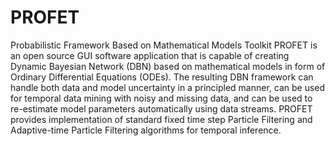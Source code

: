 # PROFET
Probabilistic Framework Based on Mathematical Models Toolkit
PROFET is an open source GUI software application that is capable of creating Dynamic Bayesian Network (DBN) based on mathematical models in form of Ordinary Differential Equations (ODEs). The resulting DBN framework can handle both data and model uncertainty in a principled manner, can be used for temporal data mining with noisy and missing data, and can be used to re-estimate model parameters automatically using data streams. PROFET provides implementation of standard fixed time step Particle Filtering and Adaptive-time Particle Filtering algorithms for temporal inference.
